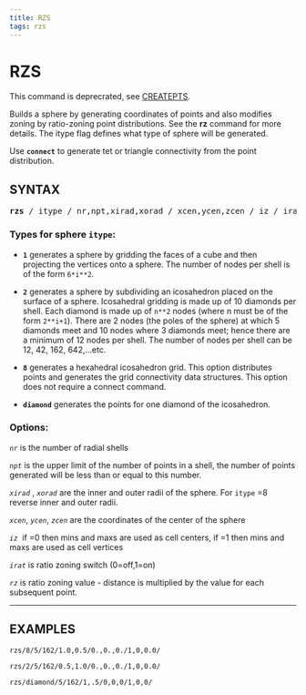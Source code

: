 ```yaml
---
title: RZS
tags: rzs 
---
```


# RZS

This command is deprecrated, see [CREATEPTS](createpts.md).


Builds a sphere by generating coordinates of points and also modifies zoning by ratio-zoning point distributions. See the **rz** command for
more details. The itype flag defines what type of sphere will be generated.


Use **`connect`** to generate tet or triangle connectivity from the point distribution.


## SYNTAX

<pre>
<b>rzs</b> / itype / nr,npt,xirad,xorad / xcen,ycen,zcen / iz / irat,rz
</pre>

### Types for sphere `itype`:



*   **`1`** generates a sphere by gridding the faces of a cube and then projecting the vertices onto a sphere. The number of nodes per shell is of the form `6*i**2`. 

*   **`2`** generates a sphere by subdividing an icosahedron placed on the surface of a sphere. Icosahedral gridding is made up of 10 diamonds per shell. Each diamond is made up of `n**2` nodes (where n must be of the form `2**i+1`). There are 2 nodes (the poles of the sphere) at which 5 diamonds meet and 10 nodes where 3 diamonds meet; hence there are a minimum of 12 nodes per shell. The number of nodes per shell can be 12, 42, 162, 642,...etc. 


*   **`8`** generates a hexahedral icosahedron grid. This option distributes points and generates the grid connectivity data structures. This option does not require a connect command.


*  **`diamond`** generates the points for one diamond of the icosahedron.



### Options:

*`nr`* is the number of radial shells

*`npt`* is the upper limit of the number of points in a shell, the number of points generated will be less than or equal to this number.


*`xirad`* , *`xorad`* are the inner and outer radii of the sphere. For `itype` =8 reverse inner and outer radii.

*`xcen`*, *`ycen`*, *`zcen`* are the coordinates of the center of the sphere

*`iz`*  if =0 then mins and maxs are used as cell centers, if =1 then mins and maxs are used as cell vertices

*`irat`* is ratio zoning switch (0=off,1=on)

*`rz`* is ratio zoning value - distance is multiplied by the value for each subsequent point.



<hr>



## EXAMPLES

```
rzs/8/5/162/1.0,0.5/0.,0.,0./1,0,0.0/

rzs/2/5/162/0.5,1.0/0.,0.,0./1,0,0.0/

rzs/diamond/5/162/1,.5/0,0,0/1,0,0/
```
